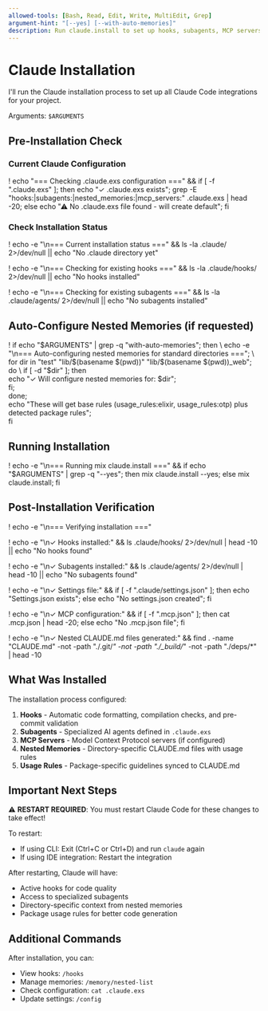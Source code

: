```yaml
---
allowed-tools: [Bash, Read, Edit, Write, MultiEdit, Grep]
argument-hint: "[--yes] [--with-auto-memories]"
description: Run claude.install to set up hooks, subagents, MCP servers, and nested memories
---
```


# Claude Installation

I'll run the Claude installation process to set up all Claude Code integrations for your project.

Arguments: `$ARGUMENTS`

## Pre-Installation Check

### Current Claude Configuration

! echo "=== Checking .claude.exs configuration ===" && if [ -f ".claude.exs" ]; then echo "✓ .claude.exs exists"; grep -E "hooks:|subagents:|nested_memories:|mcp_servers:" .claude.exs | head -20; else echo "⚠ No .claude.exs file found - will create default"; fi

### Check Installation Status

! echo -e "\n=== Current installation status ===" && ls -la .claude/ 2>/dev/null || echo "No .claude directory yet"

! echo -e "\n=== Checking for existing hooks ===" && ls -la .claude/hooks/ 2>/dev/null || echo "No hooks installed"

! echo -e "\n=== Checking for existing subagents ===" && ls -la .claude/agents/ 2>/dev/null || echo "No subagents installed"

## Auto-Configure Nested Memories (if requested)

! if echo "$ARGUMENTS" | grep -q "with-auto-memories"; then \
    echo -e "\n=== Auto-configuring nested memories for standard directories ==="; \
    for dir in "test" "lib/$(basename $(pwd))" "lib/$(basename $(pwd))_web"; do \
      if [ -d "$dir" ]; then \
        echo "✓ Will configure nested memories for: $dir"; \
      fi; \
    done; \
    echo "These will get base rules (usage_rules:elixir, usage_rules:otp) plus detected package rules"; \
  fi

## Running Installation

! echo -e "\n=== Running mix claude.install ===" && if echo "$ARGUMENTS" | grep -q "\-\-yes"; then mix claude.install --yes; else mix claude.install; fi

## Post-Installation Verification

! echo -e "\n=== Verifying installation ===" 

! echo -e "\n✓ Hooks installed:" && ls .claude/hooks/ 2>/dev/null | head -10 || echo "No hooks found"

! echo -e "\n✓ Subagents installed:" && ls .claude/agents/ 2>/dev/null | head -10 || echo "No subagents found"

! echo -e "\n✓ Settings file:" && if [ -f ".claude/settings.json" ]; then echo "Settings.json exists"; else echo "No settings.json created"; fi

! echo -e "\n✓ MCP configuration:" && if [ -f ".mcp.json" ]; then cat .mcp.json | head -20; else echo "No .mcp.json file"; fi

! echo -e "\n✓ Nested CLAUDE.md files generated:" && find . -name "CLAUDE.md" -not -path "./.git/*" -not -path "./_build/*" -not -path "./deps/*" | head -10

## What Was Installed

The installation process configured:

1. **Hooks** - Automatic code formatting, compilation checks, and pre-commit validation
2. **Subagents** - Specialized AI agents defined in `.claude.exs`
3. **MCP Servers** - Model Context Protocol servers (if configured)
4. **Nested Memories** - Directory-specific CLAUDE.md files with usage rules
5. **Usage Rules** - Package-specific guidelines synced to CLAUDE.md

## Important Next Steps

⚠️ **RESTART REQUIRED**: You must restart Claude Code for these changes to take effect!

To restart:
- If using CLI: Exit (Ctrl+C or Ctrl+D) and run `claude` again
- If using IDE integration: Restart the integration

After restarting, Claude will have:
- Active hooks for code quality
- Access to specialized subagents
- Directory-specific context from nested memories
- Package usage rules for better code generation

## Additional Commands

After installation, you can:
- View hooks: `/hooks`
- Manage memories: `/memory/nested-list`
- Check configuration: `cat .claude.exs`
- Update settings: `/config`
